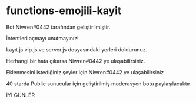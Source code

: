 # functions-emojili-kayit
Bot Niwren#0442 tarafından geliştirilmiştir.

İntentleri açmayı unutmayınız!

kayıt.js vip.js ve server.js dosyasındaki yerleri doldurunuz.

Herhangi bir hata çıkarsa Niwren#0442 ye ulaşabilirsiniz.

Eklenmesini istediğiniz şeyler için Niwren#0442 ye ulaşabilirsiniz

40 starda Public sunucular için geliştirilmiş moderasyon botu paylaşılacaktır

İYİ GÜNLER

